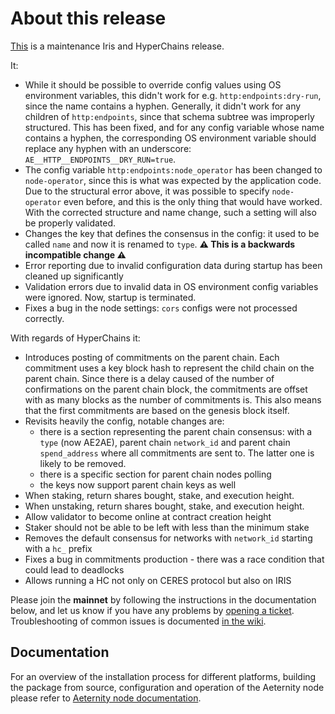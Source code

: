 # About this release

[This](https://github.com/aeternity/aeternity/releases/tag/v6.8.0) is a maintenance Iris and HyperChains release.

It:
* While it should be possible to override config values using OS environment variables,
  this didn't work for e.g. `http:endpoints:dry-run`, since the name contains a hyphen.
  Generally, it didn't work for any children of `http:endpoints`, since that schema subtree
  was improperly structured. This has been fixed, and for any config variable whose name contains
  a hyphen, the corresponding OS environment variable should replace any hyphen with an underscore:
  `AE__HTTP__ENDPOINTS__DRY_RUN=true`.
* The config variable `http:endpoints:node_operator` has been changed to `node-operator`, since
  this is what was expected by the application code. Due to the structural error above, it was
  possible to specify `node-operator` even before, and this is the only thing that would have worked.
  With the corrected structure and name change, such a setting will also be properly validated.
* Changes the key that defines the consensus in the config: it used to be
  called `name` and now it is renamed to `type`. **:warning: This is a backwards
  incompatible change :warning:**
* Error reporting due to invalid configuration data during startup has been cleaned up significantly
* Validation errors due to invalid data in OS environment config variables were ignored. Now, startup is terminated.
* Fixes a bug in the node settings: `cors` configs were not processed
  correctly.

With regards of HyperChains it:
* Introduces posting of commitments on the parent chain. Each commitment
  uses a key block hash to represent the child chain on the parent chain.
  Since there is a delay caused of the number of confirmations on the parent
  chain block, the commitments are offset with as many blocks as the number of
  commitments is. This also means that the first commitments are based on the
  genesis block itself.
* Revisits heavily the config, notable changes are:
    * there is a section representing the parent chain consensus: with a
      `type` (now AE2AE), parent chain `network_id` and parent chain
      `spend_address` where all commitments are sent to. The latter one is
      likely to be removed.
    * there is a specific section for parent chain nodes polling
    * the keys now support parent chain keys as well
* When staking, return shares bought, stake, and execution height.
* When unstaking, return shares bought, stake, and execution height.
* Allow validator to become online at contract creation height
* Staker should not be able to be left with less than the minimum stake
* Removes the default consensus for networks with `network_id` starting with a
  `hc_` prefix
* Fixes a bug in commitments production - there was a race condition that
  could lead to deadlocks
* Allows running a HC not only on CERES protocol but also on IRIS


Please join the **mainnet** by following the instructions in the documentation below,
and let us know if you have any problems by [opening a ticket](https://github.com/aeternity/aeternity/issues).
Troubleshooting of common issues is documented [in the wiki](https://github.com/aeternity/aeternity/wiki/Troubleshooting).

## Documentation

For an overview of the installation process for different platforms,
building the package from source, configuration and operation of the Aeternity
node please refer to [Aeternity node documentation](https://docs.aeternity.io/).

